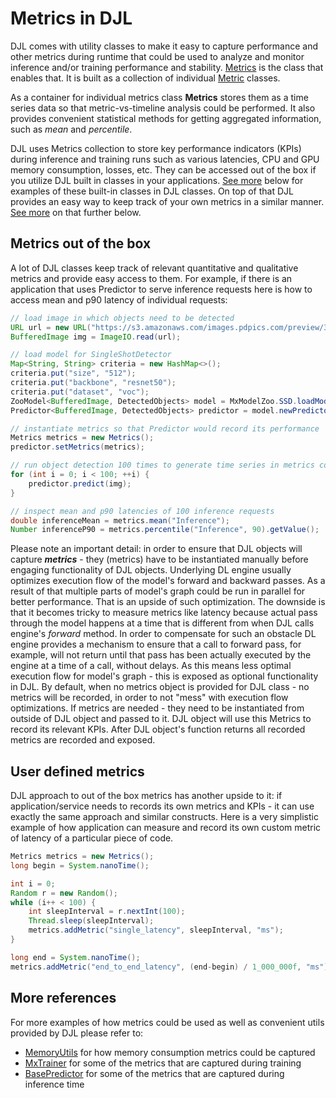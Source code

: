 # Metrics in DJL
DJL comes with utility classes to make it easy to capture performance and other metrics during runtime that could be used to analyze and monitor inference and/or training performance and stability. [Metrics](../api/src/main/java/ai/djl/metric/Metrics.java) is the class that enables that. It is built as a collection of individual [Metric](../api/src/main/java/ai/djl/metric/Metric.java) classes.

As a container for individual metrics class **Metrics** stores them as a time series data so that metric-vs-timeline analysis could be performed. It also provides convenient statistical methods for getting aggregated information, such as _mean_ and _percentile_.

DJL uses Metrics collection to store key performance indicators (KPIs) during inference and training runs such as various latencies, CPU and GPU memory consumption, losses, etc. They can be accessed out of the box if you utilize DJL built in classes in your applications. [See more](#metrics-out-of-the-box) below for examples of these built-in classes in DJL classes. On top of that DJL provides an easy way to keep track of your own metrics in a similar manner. [See more](#user-defined-metrics) on that further below.

## Metrics out of the box
A lot of DJL classes keep track of relevant quantitative and qualitative metrics and provide easy access to them. For example, if there is an application that uses Predictor to serve inference requests here is how to access mean and p90 latency of individual requests:
```java
// load image in which objects need to be detected
URL url = new URL("https://s3.amazonaws.com/images.pdpics.com/preview/3033-bicycle-rider.jpg");
BufferedImage img = ImageIO.read(url);

// load model for SingleShotDetector
Map<String, String> criteria = new HashMap<>();
criteria.put("size", "512");
criteria.put("backbone", "resnet50");
criteria.put("dataset", "voc");
ZooModel<BufferedImage, DetectedObjects> model = MxModelZoo.SSD.loadModel(criteria);
Predictor<BufferedImage, DetectedObjects> predictor = model.newPredictor();

// instantiate metrics so that Predictor would record its performance
Metrics metrics = new Metrics();
predictor.setMetrics(metrics);

// run object detection 100 times to generate time series in metrics collection
for (int i = 0; i < 100; ++i) {
    predictor.predict(img);
}

// inspect mean and p90 latencies of 100 inference requests
double inferenceMean = metrics.mean("Inference");
Number inferenceP90 = metrics.percentile("Inference", 90).getValue();
```

Please note an important detail: in order to ensure that DJL objects will capture _**metrics**_ - they (metrics) have to be instantiated manually before engaging functionality of DJL objects. Underlying DL engine usually optimizes execution flow of the model's forward and backward passes. As a result of that multiple parts of model's graph could be run in parallel for better performance. That is an upside of such optimization. The downside is that it becomes tricky to measure metrics like latency because actual pass through the model happens at a time that is different from when DJL calls engine's _forward_ method. In order to compensate for such an obstacle DL engine provides a mechanism to ensure that a call to forward pass, for example, will not return until that pass has been actually executed by the engine at a time of a call, without delays. As this means less optimal execution flow for model's graph - this is exposed as optional functionality in DJL. By default, when no metrics object is provided for DJL class - no metrics will be recorded, in order to not "mess" with execution flow optimizations. If metrics are needed - they need to be instantiated from outside of DJL object and passed to it. DJL object will use this Metrics to record its relevant KPIs. After DJL object's function returns all recorded metrics are recorded and exposed.

## User defined metrics
DJL approach to out of the box metrics has another upside to it: if application/service needs to records its own metrics and KPIs - it can use exactly the same approach and similar constructs. Here is a very simplistic example of how application can measure and record its own custom metric of latency of a particular piece of code.  
```java
Metrics metrics = new Metrics();
long begin = System.nanoTime();

int i = 0;
Random r = new Random();
while (i++ < 100) {
    int sleepInterval = r.nextInt(100);
    Thread.sleep(sleepInterval);
    metrics.addMetric("single_latency", sleepInterval, "ms");
}

long end = System.nanoTime();
metrics.addMetric("end_to_end_latency", (end-begin) / 1_000_000f, "ms");
```

## More references
For more examples of how metrics could be used as well as convenient utils provided by DJL please refer to:
- [MemoryUtils](../examples/src/main/java/ai/djl/examples/util/MemoryUtils.java) for how memory consumption metrics could be captured
- [MxTrainer](../mxnet/engine/src/main/java/ai/djl/mxnet/engine/MxTrainer.java) for some of the metrics that are captured during training
- [BasePredictor](../api/src/main/java/ai/djl/inference/BasePredictor.java) for some of the metrics that are captured during inference time